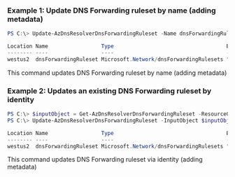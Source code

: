 ### Example 1: Update DNS Forwarding ruleset by name (adding metadata)
```powershell
PS C:\> Update-AzDnsResolverDnsForwardingRuleset -Name dnsForwardingRuleset -ResourceGroupName sampleRG -Tag @{"key0" = "value0"}

Location Name                 Type                                    Etag
-------- ----                 ----                                    ----
westus2  dnsForwardingRuleset Microsoft.Network/dnsForwardingRulesets "04005592-0000-0800-0000-60e7ec170000"
```

This command updates DNS Forwarding ruleset by name (adding metadata)

### Example 2: Updates an existing DNS Forwarding ruleset by identity
```powershell
PS C:\> $inputObject = Get-AzDnsResolverDnsForwardingRuleset -ResourceGroupName powershell-test-rg -Name  dnsForwardingRuleset
PS C:\> Update-AzDnsResolverDnsForwardingRuleset -InputObject $inputObject  -Tag @{"key0" = "value0"} 

Location Name                 Type                                    Etag
-------- ----                 ----                                    ----
westus2  dnsForwardingRuleset Microsoft.Network/dnsForwardingRulesets "04005592-0000-0800-0000-60e7ec170000"
```

This command updates DNS Forwarding ruleset via identity (adding metadata)

